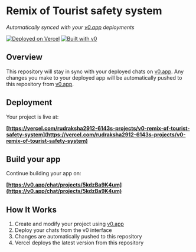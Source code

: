 # Remix of Tourist safety system

*Automatically synced with your [v0.app](https://v0.app) deployments*

[![Deployed on Vercel](https://img.shields.io/badge/Deployed%20on-Vercel-black?style=for-the-badge&logo=vercel)](https://vercel.com/rudraksha2912-6143s-projects/v0-remix-of-tourist-safety-system)
[![Built with v0](https://img.shields.io/badge/Built%20with-v0.app-black?style=for-the-badge)](https://v0.app/chat/projects/5kdzBa9K4um)

## Overview

This repository will stay in sync with your deployed chats on [v0.app](https://v0.app).
Any changes you make to your deployed app will be automatically pushed to this repository from [v0.app](https://v0.app).

## Deployment

Your project is live at:

**[https://vercel.com/rudraksha2912-6143s-projects/v0-remix-of-tourist-safety-system](https://vercel.com/rudraksha2912-6143s-projects/v0-remix-of-tourist-safety-system)**

## Build your app

Continue building your app on:

**[https://v0.app/chat/projects/5kdzBa9K4um](https://v0.app/chat/projects/5kdzBa9K4um)**

## How It Works

1. Create and modify your project using [v0.app](https://v0.app)
2. Deploy your chats from the v0 interface
3. Changes are automatically pushed to this repository
4. Vercel deploys the latest version from this repository
